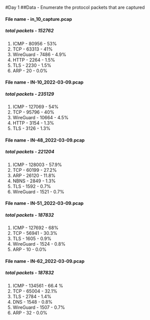 #Day 1 
##Data - Enumerate the protocol packets that are captured

#### File name - in_10_capture.pcap
##### total packets - 152762
1.  ICMP - 80956 - 53%
2. TCP - 63313 - 41%
3. WireGuard - 7486 - 4.9% 
4. HTTP - 2264 - 1.5% 
5. TLS - 2230 - 1.5% 
6. ARP - 20 - 0.0% 

#### File name - IN-10_2022-03-09.pcap
##### total packets - 235129
1. ICMP - 127069 - 54% 
2. TCP - 95796 - 40% 
3. WireGuard - 10664 - 4.5% 
4. HTTP - 3154 - 1.3% 
5. TLS - 3126 - 1.3% 

#### File name - IN-48_2022-03-09.pcap
##### total packets - 221204
1. ICMP - 128003 - 57.9% 
2. TCP - 60199 - 27.2% 
3. ARP - 26120 - 11.8%  
4. NBNS - 2849 - 1.3% 
5. TLS - 1592 - 0.7%  
6. WireGuard - 1521 - 0.7% 

#### File name - IN-51_2022-03-09.pcap
##### total packets - 187832
1. ICMP - 127692 - 68% 
2. TCP - 56941 - 30.3% 
3. TLS - 1605 - 0.9% 
4. WireGuard - 1524 - 0.8% 
5. ARP - 10 - 0.0% 

#### File name - IN-62_2022-03-09.pcap
##### total packets - 187832
1. ICMP - 134561 - 66.4 % 
2. TCP - 65004 - 32.1% 
3. TLS - 2784 - 1.4% 
4. DNS - 1548 - 0.8% 
5. WireGuard - 1507 - 0.7% 
6. ARP - 32 - 0.0% 
